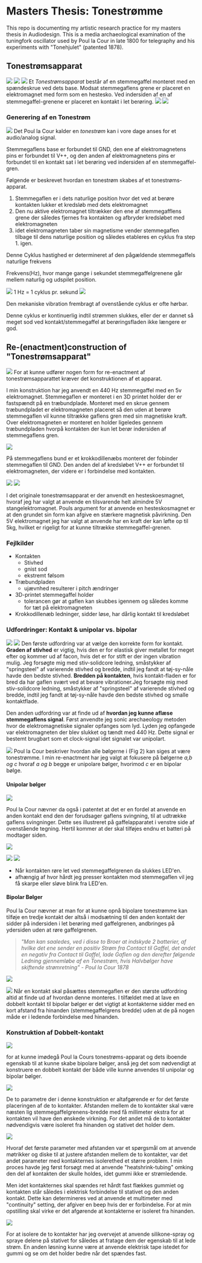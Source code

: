 # Masters Thesis: Tonestrømme
This repo is documenting my artistic research practice for my masters thesis in Audiodesign. This is a media archaeological examination of the tuningfork oscillator used by Poul la Cour in late 1800 for telegraphy and his experiments with "Tonehjulet" (patented 1878).

## Tonestrømsapparat
![](./media/LaCourStemmegaffelaparat.png)
![](./media/Stemmegaffel-elektromagnetisk.jpg)
![](./media/TuneF-redrawPatentdraw.jpg)
Et *Tonestrømsapparat* består af en stemmegaffel monteret med en spændeskrue ved dets base. Modsat stemmegaflens grene er placeret en elektromagnet med form som en hestesko. Ved indersiden af en af stemmegaffel-grenene er placeret en kontakt i let berøring.
![](./media/TuneF_patentRedraw.jpg)
![](https://upload.wikimedia.org/wikipedia/commons/8/82/Mode_Shape_of_a_Tuning_Fork_at_Eigenfrequency_440.09_Hz.gif)
### Generering af en Tonestrøm
![](./media/LaCourTonestrømme.png)
Det Poul la Cour kalder en *tonestrøm* kan i vore dage anses for et audio/analog signal.

Stemmegaflens base er forbundet til GND, den ene af elektromagnetens pins er forbundet til V++, og den anden af elektromagnetens pins er forbundet til en kontakt sat i let berøring ved indersiden af en stemmegaffel-gren.
 
Følgende er beskrevet hvordan en tonestrøm skabes af et tonestrøms-apparat.

1. Stemmegaflen er i dets naturlige position hvor det ved at berøre kontakten lukker et kredsløb med dets elektromagnet
2. Den nu aktive elektromagnet tiltrækker den ene af stemmegafflens grene der således fjernes fra kontakten og afbryder kredsløbet med elektromagneten
3. idet elektromagneten taber sin magnetisme vender stemmegaflen tilbage til dens naturlige position og således etableres en cyklus fra step 1. igen.

Denne Cyklus hastighed er determineret af den pågældende stemmegaffels naturlige frekvens

Frekvens(Hz), hvor mange gange i sekundet stemmegaffelgrenene går mellem naturlig og udspilet position. 

![](https://www.math.hkust.edu.hk/~machiang/1013/Notes/cosine_2.gif)
1 Hz = 1 cyklus pr. sekund
![](./media/hz.jpg)


Den mekaniske vibration frembragt af ovenstående cyklus er ofte hørbar.

Denne cyklus er kontinuerlig indtil strømmen slukkes, eller der er dannet så meget sod ved kontakt/stemmegaffel at berøringsfladen ikke længere er god.

## Re-(enactment)construction of "Tonestrømsapparat"
![](./media/TuneF_BelaInduced440_receiver.jpg)
For at kunne udfører nogen form for re-enactment af tonestrømsapparattet kræver det konstruktionen af et apparat.

I min konstruktion har jeg anvendt en 440 Hz stemmegaffel med en 5v elektromagnet. Stemmegaflen er monteret i en 3D printet holder der er fastspændt på en træbundplade. Monteret med en skrue gennem træbundpladet er elektromagneten placeret så den uden at berøre stemmegaflen vil kunne tiltrække gaflens gren med sin magnetiske kraft. Over elektromagneten er monteret en holder ligeledes gennem træbundpladen hvorpå kontakten der kun let berør indersiden af stemmegaflens gren.

![](./media/TuneF_selfoscillation_v1.jpg)

På stemmegaflens bund er et krokkodillenæbs monteret der fobinder stemmegaflen til GND. Den anden del af kredsløbet V++ er forbundet til elektromagneten, der videre er i forbindelse med kontakten.

![](./media/TuneF_horseshoemagnet.jpg)
![](./media/Horseshoemagnet.jpg)

I det originale tonestrømsapparat er der anvendt en hesteskoesmagnet, hvoraf jeg har valgt at anvende en tilsvarende helt almindre 5V stangelektromagnet. Pouls argument for at anvende en hesteskosmagnet er at den grundet sin form kan afgive en stærkere magnetisk påvirkning. Den 5V elektromagnet jeg har valgt at anvende har en kraft der kan løfte op til 5kg, hvilket er rigeligt for at kunne tiltrække stemmegaffel-grenen.

### Fejlkilder
- Kontakten
	- Stivhed
	- gnist sod
	- ekstremt følsom
- Træbundpladen
	- ujævnhed resulterer i pitch ændringer
- 3D-printet stemmegaffel holder
	- tolerancen gør at gaflen kan skubbes igennem og således komme for tæt på elektromagneten
- Krokkodillenæb ledninger, sidder løse, har dårlig kontakt til kredsløbet

### Udfordringer: Kontakt & unipolar vs. bipolar
![](./media/TuneF_clamp.jpg)
![](./media/TuneF_selfoscillation_v2.jpg)
Den første udfordring var at vælge den korrekte form for kontakt. **Graden af stivhed** er vigtig, hvis den er for elastisk giver metallet for meget efter og kommer ud af facon, hvis det er for stift er der ingen vibration mulig. Jeg forsøgte mig med stiv-solidcore ledning, småstykker af "springsteel" af varierende stivhed og bredde, indtil jeg fandt at tøj-sy-nåle havde den bedste stivhed.
 **Bredden på kontakten**, hvis kontakt-fladen er for bred da har gaflen svært ved at bevare vibrationer.Jeg forsøgte mig med stiv-solidcore ledning, småstykker af "springsteel" af varierende stivhed og bredde, indtil jeg fandt at tøj-sy-nåle havde den bedste stivhed og smalle kontaktflade.

Den anden udfordring var at finde ud af **hvordan jeg kunne aflæse stemmegaflens signal**. Først anvendte jeg sonic arechaeology metoden hvor de elektromagnetiske signaler opfanges som lyd. Lyden jeg opfangede var elektromagneten der blev slukket og tændt med 440 Hz. Dette signal er bestemt brugbart som et clock-signal idet signalet var unipolart.

![](./media/LaCourTonestrømme.png)
Poul la Cour beskriver hvordan alle bølgerne i (Fig 2) kan siges at være tonestrømme. I min re-enactment har jeg valgt at fokusere på bølgerne *a,b og c* hvoraf *a og b* begge er unipolare bølger, hvorimod *c* er en bipolar bølge.

#### Unipolar bølger
![](./media/Tonehjulet-encoding.jpg)

Poul la Cour nævner da også i patentet at det er en fordel at anvende en anden kontakt end den der forudsager gaflens svingning, til at udtrække gaflens svingninger. Dette ses illustreret på gaffelapparatet i venstre side af ovenstående tegning. Hertil kommer at der skal tilføjes endnu et batteri på modtager siden.

![](./media/TuneF_Belainduced440_receiver_draw.jpg)

![](./media/TuneF_unipolar_test.jpg)
![](./media/LEDcircuit.jpg)

- Når kontakten røre let ved stemmegaffelgrenen da slukkes LED'en.
- afhængig af hvor hårdt jeg presser kontakten mod stemmegaflen vil jeg få skarpe eller sløve blink fra LED'en.

#### Bipolar Bølger
Poul la Cour nævner at man for at kunne opnå bipolare tonestrømme kan tilføje en tredje kontakt der altså i modsætning til den anden kontakt der sidder på indersiden i let berøring med gaffelgrenen, andbringes på ydersiden uden at røre gaffelgrenen.

> *"Man kan saaledes, ved i disse to Broer at indskyde 2 batterier, af hvilke det ene sender en positiv Strøm fra Contact til Gaffel, det andet en negativ fra Contact til Gaffel, lade Gaflen og den derefter følgende Ledning gjennemløbe af en Tonestrøm, hvis Halvbølger have skiftende strømretning" - Poul la Cour 1878*

![](./media/TuneF_uniBiPolar.jpg)

![](./media/TuneF-Contact.jpg)
Når en kontakt skal påsættes stemmegaflen er den største udfordring altid at finde ud af hvordan denne monteres. I tilfældet med at lave en dobbelt kontakt til bipolar bølger er det vigtigt at kontakterne sidder med en kort afstand fra hinanden (stemmegaffelgrens bredde) uden at de på nogen måde er i ledende forbindelse med hinanden.

### Konstruktion af Dobbelt-kontakt

![](./media/tuneF_toneapparat.jpg)

for at kunne imødegå Poul la Cours tonestrøms-apparat og dets iboende egenskab til at kunne skabe bipolare bølger, anså jeg det som nødvendigt at konstruere en dobbelt kontakt der både ville kunne anvendes til unipolar og bipolar bølger.

![](./media/tuneF_dKontakt_2.jpg
)

De to parametre der i denne konstruktion er altafgørende er for det første placeringen af de to kontakter. Afstanden mellem de to kontakter skal være næsten lig stemmegaffelgrenens-bredde med få millimeter ekstra for at kontakten vil have den ønskede virkning. For det andet må de to kontakter nødvendigvis være isoleret fra hinanden og stativet det holder dem.

![](./media/tuneF_dKontakt_3.jpg
)

Hvoraf det første parameter med afstanden var et spørgsmål om at anvende møtrikker og diske til at justere afstanden mellem de to kontakter, var det andet parameter med kontakternes isolerethed et større problem. I min proces havde jeg først forsøgt med at anvende "heatshrink-tubing" omking den del af kontakten der skulle holdes, idet gummi ikke er strømledende. 

Men idet kontakternes skal spændes ret hårdt fast flækkes gummiet og kontakten står således i elektrisk forbindelse til stativet og den anden kontakt. Dette kan determineres ved at anvende et multimeter med "continuity" setting, der afgiver en beep hvis der er forbindelse. For at min opstilling skal virke er det afgørende at kontakterne er isoleret fra hinanden.

![](./media/tuneF_dKontakt_1.jpg
)

For at isolere de to kontakter har jeg overvejet at anvende silikone-spray og spraye delene på stativet for således at fratage dem der egenskab til at lede strøm. En anden løsning kunne være at anvende elektrisk tape istedet for gummi og se om det holder bedre når det spændes fast.





